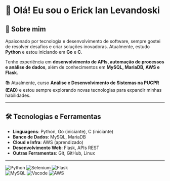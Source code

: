 # 👋 Olá! Eu sou o Erick Ian Levandoski  

## 🚀 Sobre mim  
Apaixonado por tecnologia e desenvolvimento de software, sempre gostei de resolver desafios e criar soluções inovadoras. Atualmente, estudo **Python** e estou iniciando em **Go** e **C**.  

Tenho experiência em **desenvolvimento de APIs, automação de processos e análise de dados**, além de conhecimentos em **MySQL, MariaDB, AWS e Flask**.  

📚 Atualmente, curso **Análise e Desenvolvimento de Sistemas na PUCPR (EAD)** e estou sempre explorando novas tecnologias para expandir minhas habilidades.  

---

## 🛠️ Tecnologias e Ferramentas  
- **Linguagens**: Python, Go (iniciante), C (iniciante)  
- **Banco de Dados**: MySQL, MariaDB  
- **Cloud e Infra**: AWS (aprendizado)  
- **Desenvolvimento Web**: Flask, APIs REST  
- **Outras Ferramentas**: Git, GitHub, Linux  

---


![Python](https://img.shields.io/badge/python-3670A0?style=for-the-badge&logo=python&logoColor=ffdd54)
![Selenium](https://img.shields.io/badge/-selenium-%43B02A?style=for-the-badge&logo=selenium&logoColor=white)
![Flask](https://img.shields.io/badge/Flask-000000?style=for-the-badge&logo=Flask&logoColor=white)<br>
![MySQL](https://img.shields.io/badge/MySQL-00000F?style=for-the-badge&logo=mysql&logoColor=white)
![Vscode](https://img.shields.io/badge/Vscode-007ACC?style=for-the-badge&logo=visual-studio-code&logoColor=white)
![AWS](https://img.shields.io/badge/AWS-000.svg?style=for-the-badge&logo=amazon-aws&logoColor=white)



<!---
Erick-IL/Erick-IL is a ✨ special ✨ repository because its `README.md` (this file) appears on your GitHub profile.
You can click the Preview link to take a look at your changes.
--->

